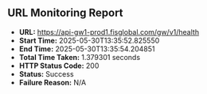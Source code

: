 ## URL Monitoring Report

- **URL:** https://api-gw1-prod1.fisglobal.com/gw/v1/health
- **Start Time:** 2025-05-30T13:35:52.825550
- **End Time:** 2025-05-30T13:35:54.204851
- **Total Time Taken:** 1.379301 seconds
- **HTTP Status Code:** 200
- **Status:** Success
- **Failure Reason:** N/A
